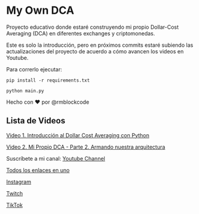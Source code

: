 # My Own DCA

Proyecto educativo donde estaré construyendo mi propio Dollar-Cost Averaging (DCA) en diferentes exchanges y criptomonedas.

Este es solo la introducción, pero en próximos commits estaré subiendo las actualizaciones del proyecto de acuerdo a cómo avancen los videos en Youtube.

Para correrlo ejecutar:

    pip install -r requirements.txt

    python main.py

Hecho con ❤️ por @rmblockcode

## Lista de Videos

[Video 1. Introducción al Dollar Cost Averaging con Python](https://youtu.be/PSfTevvGlfs)

[Video 2. Mi Propio DCA - Parte 2. Armando nuestra arquitectura](https://youtu.be/9NQqomkRxV8)

Suscríbete a mi canal: [Youtube Channel](https://youtube.com/@rmblockcode)

[Todos los enlaces en uno](https://beacons.ai/rmblockcode)

[Instagram](https://www.instagram.com/rmblockcode/)

[Twitch](https://www.twitch.tv/rmblockcode)

[TikTok](https://www.tiktok.com/@rmblockcode)